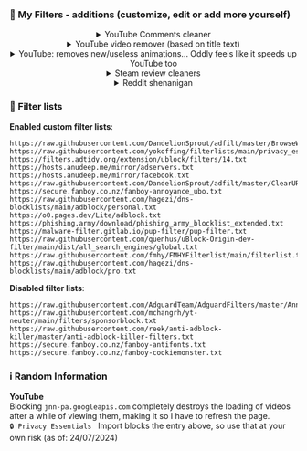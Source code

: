 
### 💬 My Filters - additions (customize, edit or add more yourself)

<details>
  <summary align="center">YouTube Comments cleaner</summary>
  <br>

```adblock
! ==================> YouTube Comments Cleaner | This removes those bot comments & More <==================
! Applies to main comments | (Add "\" before the "'" to make it apply: I\’m subbed) & Comment replies
youtube.com##ytd-page-manager ytd-watch-flexy #primary.ytd-watch-flexy #comment:has-text(/I\'m subbing | I\’m subbed|Buy ONE Get ONE FREE|use my code|Don\'t forget to visit|The sponsor|first purchase|Subscribe|Download/i):upward(ytd-comment-thread-renderer)
youtube.com##ytd-page-manager ytd-watch-flexy #primary.ytd-watch-flexy #replies ytd-comment-view-model:has(#author-text):has-text(/UTTP|NWO|UTube|Police|Troll|ZNTP|CABT|Joseph_14441|YFGA/)
! Only applies to replies of comments
youtube.com##ytd-page-manager ytd-watch-flexy #primary.ytd-watch-flexy ytd-comment-thread-renderer #expander-contents ytd-comment-view-model:has-text(/Here is new fu | Here is the fu | This is the clip | Finally it’s here | Finally Here is the fu | Telegram | Teleegram | I forgot to close the camera | LETS BE HONEST WE ALL REMEMBER | ТАР 0N MY РIC | I upload funny | read my name | Read My Profile | you will see it | Claim your prize | Link to the clip | MY CONTENT IS SO | Look at my banner | Lucky prize winners | IM SUBBING EVERYONE | DONT READ MY PROFILE | JJ said my music was fire on my page |first purchase|Don\'t translate| translate | My content is | are better than|Django|your dad|I WANT TO BE THE MOST|parents said if I hit|SI TNETNOC YM|oediv retteb ekam|retteb si tnetnoc ym|content is better|erutam era sdiK|UTTP|UT‎TP|RETTEB‎ YAW‎ SI‎ TNETNOC|erutam‎ era sdiK|IS WAY BETTER|IN MY SERVER|THERE IS A VIDEO|ailihp‎odep‎ ezila‎mroN|I AM WAY BETTER|CONTENT IS BETTER|videos‎ are‎ bet‎ter|naht retteb hcuM|RETTEB YAW ERA|AGFY|Tis a bot|shut up bot|in a video|Its finally completed|Read my name|youtu.be|I MADE A DISS TRACK|use my code|Hi guys|DO NOT REDEEM|WHY DID YOU REDEE|the chemical projection of signal stream/)
```

</details>


<details>
  <summary align="center">YouTube video remover (based on title text)</summary>
  <br>

```adblock
! Global AIO | Home page, Search page & Watching video recommended sidebar | ytd-video-renderer:has(#meta h3) = search results only? Idk.
youtube.com##ytd-page-manager :is(ytd-rich-item-renderer:has(#meta h3), ytd-compact-video-renderer:has(#video-title)):has-text(/Memes|GTA|Skyrim|Diablo|Fortnite/i)
```



<details>
  <summary align="center">YouTube thumbnail blurer - blurs if title contains: Spoiler, New Boss, Final Boss, Trailer, Teaser, Reveal & removes blur when hovered over</summary>
  <br>

```adblock
! ==========> YouTube Keywords blur thumbnail | Home Results, Watching video recommended sidebar & Search Results <==========
youtube.com##ytd-page-manager :is(ytd-rich-item-renderer:has(#meta h3), ytd-video-renderer:has(#meta h3), ytd-compact-video-renderer:has(#video-title)):has-text(/Spoiler|New Boss|Final Boss|Trailer|Teaser|Reveal/) ytd-thumbnail:not(:hover):style(filter: grayscale(100%) blur(8px) opacity(.1))
! ===> YouTube Keywords Whitelist | Add channels you wish to whitelist here <===
youtube.com##ytd-page-manager [class*="ytd-"] :is(#video-title-link, ytd-channel-name):has-text(/Minecraft|Kira/):upward(ytd-rich-item-renderer, ytd-video-renderer, ytd-compact-video-renderer):style(filter: none)
```

</details>

</details>

<details>
  <summary align="center">YouTube: removes new/useless animations... Oddly feels like it speeds up YouTube too</summary>
  <br>

```adblock
! Text animation, overlay animation, reactions, ads, player responses (like reactions, thumbs up, etc) & other stuff.... This oddly speed up YouTube | Use at on risk for now? Do more testing 28/06/24
! Prevent stats (such as likes and views) from live-updating
||youtube.com/youtubei/v1/updated_metadata
! Hide "smartimation" animations
youtube.com##yt-smartimation > :not(.smartimation__content)
youtube.com##yt-animated-action > :not(.animated-action__content-with-background)
youtube.com##:is(.smartimation__content, .animated-action__content-with-background) > :has(> lottie-component)
! Live reaction overlays
www.youtube.com##yt-reaction-control-panel-view-model
www.youtube.com##yt-reaction-control-panel-overlay-view-model
! ads, others / pointless updates
||music.youtube.com^$csp=worker-src 'none'
||www.youtube.com^$csp=worker-src 'none'
youtube.com##+js(json-prune, 2.playerResponse.adPlacements playerResponse.adPlacements playerResponse.playerAds adPlacements playerAds)
youtube.com##+js(json-prune, 2.playerResponse.adPlacements)
youtube.com##+js(json-prune, playerResponse.adPlacements)
youtube.com##+js(json-prune, playerResponse.playerAds)
youtube.com##+js(set, ytInitialPlayerResponse.adPlacements, null)
```

</details>

<details>
  <summary align="center">Steam review cleaners</summary>
  <br>

```adblock
! Steam Reviews Cleaner | This removes non English too... Add more if you find them
store.steampowered.com##.review_box:has-text(/因为这是|你要是真让|杀时间利器|差强人意| 好玩 优秀 |赞|目|Nobody reads the reviews anyways, so i'll just say i'm gay|Nobody will read my review, so I'll just say I'm gay|No one is going to read this comment so i'm just going to say that i'm gay|so I'll write that I'm gay|No ones gonna read this so I'm just gonna say it, I'm gay.|Got a cat here.|Here I will leave the cat|My buddy said that if I get|so I will write that I am gay|gay|I will leave the cat here|thumbs up and awards|Nobody will read my review|give it a thumbs up|will read this/i)
```

</details>


<details>
  <summary align="center">Reddit shenanigan</summary>
  <br>

```adblock
! Reddit Domain Cleaner | Should only clean your main page (I use Reddit Enhanced Suite instead of using this now)
! reddit.com##.listing-page.with-listing-chooser.loggedin .thing:has(.domain:has-text(/youtu.be|youtube|igorslab.de/i))

! Reddit - You can now drag and drop text when signed out... Bye bye lock
www.reddit.com##+js(aeld, mousedown, isSelectionOutOfRange)
www.reddit.com##+js(aeld, mouseup, shouldShowButton)

! Removes deleted comments + Filters remove botted comments by users
reddit.com##.commentarea .deleted .entry:has(.usertext.grayed)
reddit.com##.commentarea .entry:has-text(This post/comment has been automatically overwritten)

! Ublock Filter For Hiding "Blocked account" Comments
reddit.com##.Comment [id^="UserInfoTooltip"]>:not([data-testid="comment_author_link"]):upward(.Comment)
```

</details>




### 📜 Filter lists

**Enabled custom filter lists**:
```
https://raw.githubusercontent.com/DandelionSprout/adfilt/master/BrowseWebsitesWithoutLoggingIn.txt
https://raw.githubusercontent.com/yokoffing/filterlists/main/privacy_essentials.txt
https://filters.adtidy.org/extension/ublock/filters/14.txt
https://hosts.anudeep.me/mirror/adservers.txt
https://hosts.anudeep.me/mirror/facebook.txt
https://raw.githubusercontent.com/DandelionSprout/adfilt/master/ClearURLs%20for%20uBo/clear_urls_uboified.txt
https://secure.fanboy.co.nz/fanboy-annoyance_ubo.txt
https://raw.githubusercontent.com/hagezi/dns-blocklists/main/adblock/personal.txt
https://o0.pages.dev/Lite/adblock.txt
https://phishing.army/download/phishing_army_blocklist_extended.txt
https://malware-filter.gitlab.io/pup-filter/pup-filter.txt
https://raw.githubusercontent.com/quenhus/uBlock-Origin-dev-filter/main/dist/all_search_engines/global.txt
https://raw.githubusercontent.com/fmhy/FMHYFilterlist/main/filterlist.txt
https://raw.githubusercontent.com/hagezi/dns-blocklists/main/adblock/pro.txt
```

**Disabled filter lists**:
```
https://raw.githubusercontent.com/AdguardTeam/AdguardFilters/master/AnnoyancesFilter/Popups/sections/antiadblock.txt
https://raw.githubusercontent.com/mchangrh/yt-neuter/main/filters/sponsorblock.txt
https://raw.githubusercontent.com/reek/anti-adblock-killer/master/anti-adblock-killer-filters.txt
https://secure.fanboy.co.nz/fanboy-antifonts.txt
https://secure.fanboy.co.nz/fanboy-cookiemonster.txt
```





### ℹ️ Random Information

**YouTube**  
Blocking `jnn-pa.googleapis.com` completely destroys the loading of videos after a while of viewing them, making it so I have to refresh the page.  
`🔒 Privacy Essentials ` Import blocks the entry above, so use that at your own risk (as of: 24/07/2024)


